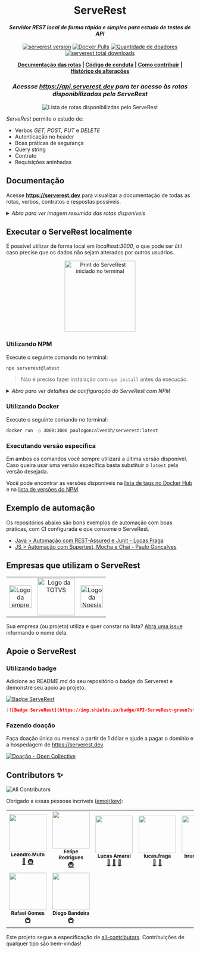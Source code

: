 
<h1 align="center">ServeRest</h1>

<i><h4 align="center">Servidor REST local de forma rápida e simples para estudo de testes de API</h4></i>

<p align="center">
  <a href="https://npmjs.com/package/serverest"><img alt="serverest version" src="https://img.shields.io/npm/v/serverest?style=for-the-badge"></a>
  <a href="https://hub.docker.com/r/paulogoncalvesbh/serverest"><img alt="Docker Pulls" src="https://img.shields.io/docker/pulls/paulogoncalvesbh/serverest?style=for-the-badge"></a>
  <a href="https://opencollective.com/serverest"><img alt="Quantidade de doadores" src="https://img.shields.io/opencollective/all/serverest?color=orange&label=Doadores%20%24&style=for-the-badge"></a>
  <a href="https://npm-stat.com/charts.html?package=serverest"><img alt="serverest total downloads" src="https://img.shields.io/npm/dt/serverest?color=blue&style=for-the-badge"></a>
</p>

<p align="center">
 <b>
   <a href="https://serverest.dev">Documentação das rotas</a> |
   <a href="https://github.com/PauloGoncalvesBH/ServeRest/blob/trunk/.github/CODE_OF_CONDUCT.md">Código de conduta</a> |
   <a href="https://github.com/PauloGoncalvesBH/ServeRest/blob/trunk/.github/CONTRIBUTING.md">Como contribuir</a> |
   <a href="https://github.com/PauloGoncalvesBH/ServeRest/blob/trunk/CHANGELOG.md">Histórico de alterações</a>
 </b>
</p>

<b><i><h3 align="center">Acessse <https://api.serverest.dev> para ter acesso às rotas disponibilizadas pelo ServeRest</h3></i></b>

<p align="center">
  <img alt="Lista de rotas disponibilizdas pelo ServeRest" src="https://user-images.githubusercontent.com/29241659/96181525-89bebb00-0f0a-11eb-9425-0a65cf0205a2.png">
</p>

_ServeRest_ permite o estudo de:
- Verbos *GET, POST, PUT* e *DELETE*
- Autenticação no header
- Boas práticas de segurança
- Query string
- Contrato
- Requisições aninhadas

## Documentação

Acesse **<https://serverest.dev>** para visualizar a documentação de todas as rotas, verbos, contratos e respostas possíveis.

<details><summary><i>Abra para ver imagem resumida das rotas disponíveis</i></summary>

<img alt="Lista de rotas disponibilizdas pelo ServeRest" src="https://user-images.githubusercontent.com/29241659/83936398-ba8f2680-a799-11ea-8689-dea126b74874.png" height="700">

---

</details>

## Executar o ServeRest localmente

É possível utilizar de forma local em _localhost:3000_, o que pode ser útil caso precise que os dados não sejam alterados por outros usuários.

<p align="center">
 <img alt="Print do ServeRest iniciado no terminal" src="https://user-images.githubusercontent.com/29241659/96160448-5bca7e00-0eec-11eb-94d7-8222311e34c4.png" height="190">
</p>

### Utilizando NPM

Execute o seguinte comando no terminal:

```sh
npx serverest@latest
```

> Não é preciso fazer instalação com `npm install` antes da execução.

<details><summary><i>Abra para ver detalhes de configuração do ServeRest com NPM</i></summary>

## Configuração

Para visualizar as configurações que são possíveis de serem feitas execute o comando:

```sh
npx serverest -h
```

![Informação de opções e exemplos fornecidos no terminal](https://user-images.githubusercontent.com/29241659/84348644-d45eae00-ab8b-11ea-89a4-d8cda3b32b74.png)

#### Segurança (`--nosec`)

Por default, o _ServeRest_ irá fazer as seguintes alterações no cabeçalho, que podem ser desabilitadas com `npx serverest --nosec`:

**Cabeçalhos adicionados:**
- `Strict-Transport-Security: max-age=15552000; includeSubDomains`
- `X-Content-Type-Options: nosniff`
- `X-DNS-Prefetch-Control: off`
- `X-Download-Options: noopen`
- `X-Frame-Options: SAMEORIGIN`
- `X-XSS-Protection: 1; mode=block`

**Cabeçalho removido:**
- `X-Powered-By: Express`

Utilize esse comportamento nos seus testes, validando a presença/ausência desses cabeçalhos.

> Para saber mais leia o [checklist de segurança de API](https://github.com/shieldfy/API-Security-Checklist#api-security-checklist)

---

</details>

### Utilizando Docker

Execute o seguinte comando no terminal:

```sh
docker run -p 3000:3000 paulogoncalvesbh/serverest:latest
```

### Executando versão específica

Em ambos os comandos você sempre utilizará a última versão disponível. Caso queira usar uma versão específica basta substituir o `latest` pela versão desejada.

Você pode encontrar as versões disponíveis na [lista de tags no Docker Hub](https://hub.docker.com/r/paulogoncalvesbh/serverest/tags) e na [lista de versões do NPM](https://www.npmjs.com/package/serverest).

## Exemplo de automação

Os repositórios abaixo são bons exemplos de automação com boas práticas, com CI configurada e que consome o ServeRest.

- [Java > Automação com REST-Assured e Junit - Lucas Fraga](https://github.com/uLucasFraga/restassured_for_studies)
- [JS > Automação com Supertest, Mocha e Chai - Paulo Gonçalves](https://github.com/PauloGoncalvesBH/sample-supertest)

## Empresas que utilizam o ServeRest

<table>
  <tr>
    <td align="center"><a href="https://www.globo.com/"><img alt="Logo da empresa Globo.com" src="https://user-images.githubusercontent.com/29241659/93280011-0725cd00-f79f-11ea-8eab-b20be4430cc9.png" height="60"></a></td>
    <td align="center"><a href="https://www.totvs.com/"><img alt="Logo da TOTVS" src="https://user-images.githubusercontent.com/29241659/93278632-9fba4e00-f79b-11ea-88a0-076745447848.png" height="100"></a></td>
    <td align="center"><a href="https://www.noesis.pt/"><img alt="Logo da Noesis" src="https://user-images.githubusercontent.com/29241659/93278486-30dcf500-f79b-11ea-82da-16fb562df247.png" height="60"></a></td>
  </tr>
</table>

Sua empresa (ou projeto) utiliza e quer constar na lista? [Abra uma issue](https://github.com/PauloGoncalvesBH/ServeRest/issues/new?assignees=&labels=enhancement%2C+new+issue&template=solicita--o-de-feature.md&title=) informando o nome dela.

## Apoie o ServeRest

### Utilizando badge

Adicione ao README.md do seu repositório o badge do Serverest e demonstre seu apoio ao projeto.

[![Badge ServeRest](https://img.shields.io/badge/API-ServeRest-green?style=for-the-badge)](https://github.com/PauloGoncalvesBH/ServeRest/)

```markdown
[![Badge ServeRest](https://img.shields.io/badge/API-ServeRest-green?style=for-the-badge)](https://github.com/PauloGoncalvesBH/ServeRest/)
```

### Fazendo doação

Faça doação única ou mensal a partir de 1 dólar e ajude a pagar o domínio e a hospedagem de <https://serverest.dev>.

[![Doação - Open Collective](https://opencollective.com/serverest/tiers/doacao-recorrente.svg)](https://opencollective.com/serverest)

## Contributors ✨

<!-- ALL-CONTRIBUTORS-BADGE:START - Do not remove or modify this section -->
![All Contributors](https://img.shields.io/badge/all_contributors-9-orange.svg?color=blue&style=for-the-badge)
<!-- ALL-CONTRIBUTORS-BADGE:END -->

Obrigado a essas pessoas incríveis ([emoji key](https://allcontributors.org/docs/en/emoji-key)):

<!-- ALL-CONTRIBUTORS-LIST:START - Do not remove or modify this section -->
<!-- prettier-ignore-start -->
<!-- markdownlint-disable -->
<table>
  <tr>
    <td align="center"><a href="https://github.com/leandromuto"><img src="https://avatars0.githubusercontent.com/u/1757827?v=4" width="100px;" alt=""/><br /><sub><b>Leandro Muto</b></sub></a><br /><a href="https://github.com/PauloGoncalvesBH/ServeRest/commits?author=leandromuto" title="Documentation">📖</a> <a href="#infra-leandromuto" title="Infrastructure (Hosting, Build-Tools, etc)">🚇</a></td>
    <td align="center"><a href="https://github.com/fejsrodrigues"><img src="https://avatars3.githubusercontent.com/u/8000936?v=4" width="100px;" alt=""/><br /><sub><b>Felipe Rodrigues</b></sub></a><br /><a href="#infra-fejsrodrigues" title="Infrastructure (Hosting, Build-Tools, etc)">🚇</a></td>
    <td align="center"><a href="https://github.com/doamaral"><img src="https://avatars0.githubusercontent.com/u/7451330?v=4" width="100px;" alt=""/><br /><sub><b>Lucas Amaral</b></sub></a><br /><a href="#talk-doamaral" title="Talks">📢</a> <a href="https://github.com/PauloGoncalvesBH/ServeRest/issues?q=author%3Adoamaral" title="Bug reports">🐛</a> <a href="https://github.com/PauloGoncalvesBH/ServeRest/commits?author=doamaral" title="Documentation">📖</a></td>
    <td align="center"><a href="https://www.linkedin.com/in/ulucasfraga/"><img src="https://avatars2.githubusercontent.com/u/23031781?v=4" width="100px;" alt=""/><br /><sub><b>lucas.fraga</b></sub></a><br /><a href="#ideas-uLucasFraga" title="Ideas, Planning, & Feedback">🤔</a> <a href="https://github.com/PauloGoncalvesBH/ServeRest/issues?q=author%3AuLucasFraga" title="Bug reports">🐛</a></td>
    <td align="center"><a href="https://www.linkedin.com/in/bruno-batista-87734464/?locale=en_US"><img src="https://avatars3.githubusercontent.com/u/8673550?v=4" width="100px;" alt=""/><br /><sub><b>bruno batista</b></sub></a><br /><a href="#ideas-brunobatista25" title="Ideas, Planning, & Feedback">🤔</a></td>
    <td align="center"><a href="https://github.com/eliasreis54"><img src="https://avatars1.githubusercontent.com/u/29265526?v=4" width="100px;" alt=""/><br /><sub><b>Elias Reis</b></sub></a><br /><a href="#maintenance-eliasreis54" title="Maintenance">🚧</a> <a href="#infra-eliasreis54" title="Infrastructure (Hosting, Build-Tools, etc)">🚇</a></td>
    <td align="center"><a href="https://github.com/gabriel-pinheiro"><img src="https://avatars2.githubusercontent.com/u/56726395?v=4" width="100px;" alt=""/><br /><sub><b>gabriel-pinheiro</b></sub></a><br /><a href="https://github.com/PauloGoncalvesBH/ServeRest/commits?author=gabriel-pinheiro" title="Code">💻</a> <a href="#ideas-gabriel-pinheiro" title="Ideas, Planning, & Feedback">🤔</a></td>
  </tr>
  <tr>
    <td align="center"><a href="http://gomex.me"><img src="https://avatars3.githubusercontent.com/u/95132?v=4" width="100px;" alt=""/><br /><sub><b>Rafael Gomes</b></sub></a><br /><a href="#infra-gomex" title="Infrastructure (Hosting, Build-Tools, etc)">🚇</a></td>
    <td align="center"><a href="https://about.me/rustnnes"><img src="https://avatars1.githubusercontent.com/u/638445?v=4" width="100px;" alt=""/><br /><sub><b>Diego Bandeira</b></sub></a><br /><a href="#infra-rustnnes" title="Infrastructure (Hosting, Build-Tools, etc)">🚇</a></td>
  </tr>
</table>

<!-- markdownlint-enable -->
<!-- prettier-ignore-end -->
<!-- ALL-CONTRIBUTORS-LIST:END -->

Este projeto segue a especificação de [all-contributors](https://github.com/all-contributors/all-contributors). Contribuições de qualquer tipo são bem-vindas!

